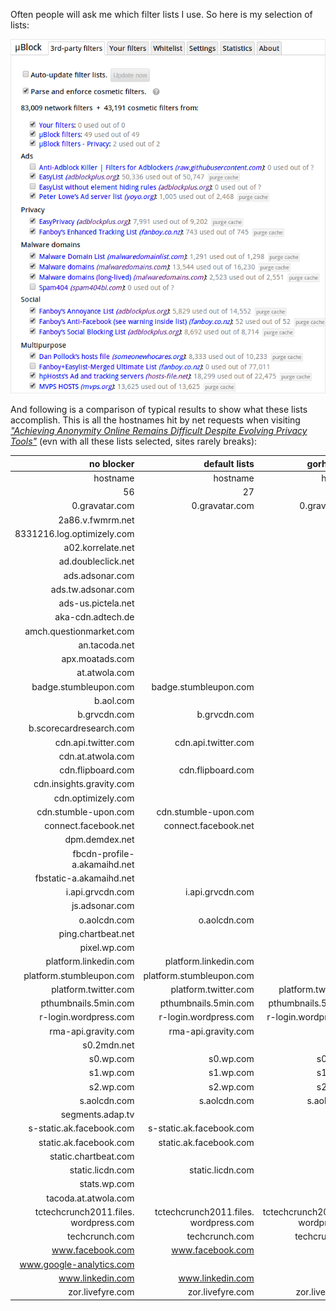 Often people will ask me which filter lists I use. So here is my selection of lists:

![Filter lists](https://raw.githubusercontent.com/gorhill/uBlock/master/doc/img/wiki-hphosts.png)

And following is a comparison of typical results to show what these lists accomplish. This is all the hostnames hit by net requests when visiting [_"Achieving Anonymity Online Remains Difficult Despite Evolving Privacy Tools"_](http://techcrunch.com/2014/08/21/are-you-ever-truly-anonymous-online/) (evn with all these lists selected, sites rarely breaks):

| no blocker                           | default lists                        | gorhill's lists               |
| ------------------------------------:| ------------------------------------:| ------------------------------:|
| hostname                             | hostname                             | hostname                             |
| 56                                   | 27                                   | 11                                   |
| 0.gravatar.com                       | 0.gravatar.com                       | 0.gravatar.com                       |
| 2a86.v.fwmrm.net                     |                                      |                                      |
| 8331216.log.optimizely.com           |                                      |                                      |
| a02.korrelate.net                    |                                      |                                      |
| ad.doubleclick.net                   |                                      |                                      |
| ads.adsonar.com                      |                                      |                                      |
| ads.tw.adsonar.com                   |                                      |                                      |
| ads-us.pictela.net                   |                                      |                                      |
| aka-cdn.adtech.de                    |                                      |                                      |
| amch.questionmarket.com              |                                      |                                      |
| an.tacoda.net                        |                                      |                                      |
| apx.moatads.com                      |                                      |                                      |
| at.atwola.com                        |                                      |                                      |
| badge.stumbleupon.com                | badge.stumbleupon.com                |                                      |
| b.aol.com                            |                                      |                                      |
| b.grvcdn.com                         | b.grvcdn.com                         |                                      |
| b.scorecardresearch.com              |                                      |                                      |
| cdn.api.twitter.com                  | cdn.api.twitter.com                  |                                      |
| cdn.at.atwola.com                    |                                      |                                      |
| cdn.flipboard.com                    | cdn.flipboard.com                    |                                      |
| cdn.insights.gravity.com             |                                      |                                      |
| cdn.optimizely.com                   |                                      |                                      |
| cdn.stumble-upon.com                 | cdn.stumble-upon.com                 |                                      |
| connect.facebook.net                 | connect.facebook.net                 |                                      |
| dpm.demdex.net                       |                                      |                                      |
| fbcdn-profile-a.akamaihd.net         |                                      |                                      |
| fbstatic-a.akamaihd.net              |                                      |                                      |
| i.api.grvcdn.com                     | i.api.grvcdn.com                     |                                      |
| js.adsonar.com                       |                                      |                                      |
| o.aolcdn.com                         | o.aolcdn.com                         |                                      |
| ping.chartbeat.net                   |                                      |                                      |
| pixel.wp.com                         |                                      |                                      |
| platform.linkedin.com                | platform.linkedin.com                |                                      |
| platform.stumbleupon.com             | platform.stumbleupon.com             |                                      |
| platform.twitter.com                 | platform.twitter.com                 | platform.twitter.com                 |
| pthumbnails.5min.com                 | pthumbnails.5min.com                 | pthumbnails.5min.com                 |
| r-login.wordpress.com                | r-login.wordpress.com                | r-login.wordpress.com                |
| rma-api.gravity.com                  | rma-api.gravity.com                  |                                      |
| s0.2mdn.net                          |                                      |                                      |
| s0.wp.com                            | s0.wp.com                            | s0.wp.com                            |
| s1.wp.com                            | s1.wp.com                            | s1.wp.com                            |
| s2.wp.com                            | s2.wp.com                            | s2.wp.com                            |
| s.aolcdn.com                         | s.aolcdn.com                         | s.aolcdn.com                         |
| segments.adap.tv                     |                                      |                                      |
| s-static.ak.facebook.com             | s-static.ak.facebook.com             |                                      |
| static.ak.facebook.com               | static.ak.facebook.com               |                                      |
| static.chartbeat.com                 |                                      |                                      |
| static.licdn.com                     | static.licdn.com                     |                                      |
| stats.wp.com                         |                                      |                                      |
| tacoda.at.atwola.com                 |                                      |                                      |
| tctechcrunch2011.files.<br>wordpress.com | tctechcrunch2011.files.<br>wordpress.com | tctechcrunch2011.files.<br>wordpress.com |
| techcrunch.com                       | techcrunch.com                       | techcrunch.com                       |
| www.facebook.com                     | www.facebook.com                     |                                      |
| www.google-analytics.com             |                                      |                                      |
| www.linkedin.com                     | www.linkedin.com                     |                                      |
| zor.livefyre.com                     | zor.livefyre.com                     | zor.livefyre.com                     |
